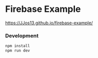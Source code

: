 # Firebase Example

https://JJos13.github.io/firebase-example/

### Development

```sh
npm install
npm run dev
```
